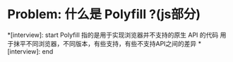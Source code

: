 # Problem: 什么是 Polyfill ?(js部分)

*[interview]: start
Polyfill 指的是用于实现浏览器并不支持的原生 API 的代码
用于抹平不同浏览器，不同版本，有些支持，有些不支持API之间的差异
*[interview]: end
